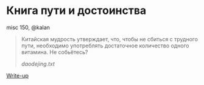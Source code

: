 # Книга пути и достоинства

misc 150, @kalan

> Китайская мудрость утверждает, что, чтобы не сбиться с трудного пути, необходимо употреблять достаточное количество одного витамина. Не собьётесь?
>
> _daodejing.txt_

[Write-up](WRITEUP.md)
